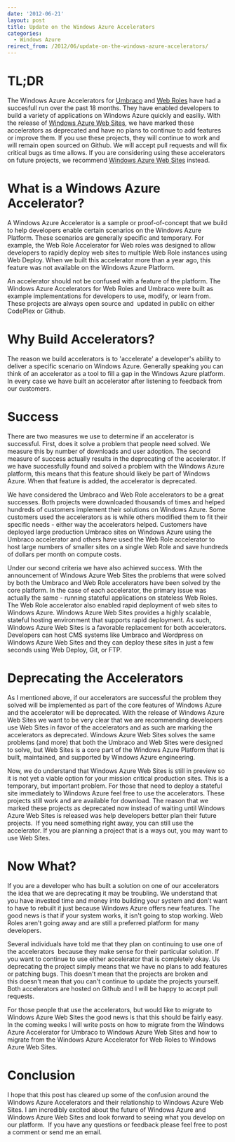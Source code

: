 ```yaml
---
date: '2012-06-21'
layout: post
title: Update on the Windows Azure Accelerators
categories:
  - Windows Azure
reirect_from: /2012/06/update-on-the-windows-azure-accelerators/
---
```


# TL;DR
The Windows Azure Accelerators for [Umbraco](https://github.com/microsoft-dpe/wa-accelerator-umbraco) and [Web Roles](https://github.com/microsoft-dpe/wa-accelerator-webroles) have had a succesfull run over the past 18 months. They have enabled developers to build a variety of applications on Windows Azure quickly and easiliy. With the release of [Windows Azure Web Sites](https://www.windowsazure.com/en-us/home/scenarios/web-sites/), we have marked these accelerators as deprecated and have no plans to continue to add features or improve them. If you use these projects, they will continue to work and will remain open sourced on Github. We will accept pull requests and will fix critical bugs as time allows. If you are considering using these accelerators on future projects, we recommend [Windows Azure Web Sites](https://www.windowsazure.com/en-us/home/scenarios/web-sites/) instead.

# What is a Windows Azure Accelerator?
A Windows Azure Accelerator is a sample or proof-of-concept that we build to help developers enable certain scenarios on the Windows Azure Platform. These scenarios are generally specific and temporary. For example, the Web Role Accelerator for Web roles was designed to allow developers to rapidly deploy web sites to multiple Web Role instances using Web Deploy. When we built this accelerator more than a year ago, this feature was not available on the Windows Azure Platform.

An accelerator should not be confused with a feature of the platform. The Windows Azure Accelerators for Web Roles and Umbraco were built as example implementations for developers to use, modify, or learn from. These projects are always open source and  updated in public on either CodePlex or Github.

# Why Build Accelerators?
The reason we build accelerators is to 'accelerate' a developer's ability to deliver a specific scenario on Windows Azure. Generally speaking you can think of an accelerator as a tool to fill a gap in the Windows Azure platform. In every case we have built an accelerator after listening to feedback from our customers.

# Success
There are two measures we use to determine if an accelerator is successful. First, does it solve a problem that people need solved. We measure this by number of downloads and user adoption. The second measure of success actually results in the deprecating of the accelerator. If we have successfully found and solved a problem with the Windows Azure platform, this means that this feature should likely be part of Windows Azure. When that feature is added, the accelerator is deprecated.

We have considered the Umbraco and Web Role accelerators to be a great successes. Both projects were downloaded thousands of times and helped hundreds of customers implement their solutions on Windows Azure. Some customers used the accelerators as is while others modified them to fit their specific needs - either way the accelerators helped. Customers have deployed large production Umbraco sites on Windows Azure using the Umbraco accelerator and others have used the Web Role accelerator to host large numbers of smaller sites on a single Web Role and save hundreds of dollars per month on compute costs.

Under our second criteria we have also achieved success. With the announcement of Windows Azure Web Sites the problems that were solved by both the Umbraco and Web Role accelerators have been solved by the core platform. In the case of each accelerator, the primary issue was actually the same - running stateful applications on stateless Web Roles. The Web Role accelerator also enabled rapid deployment of web sites to Windows Azure. Windows Azure Web Sites provides a highly scalable, stateful hosting environment that supports rapid deployment. As such, Windows Azure Web Sites is a favorable replacement for both accelerators. Developers can host CMS systems like Umbraco and Wordpress on Windows Azure Web Sites and they can deploy these sites in just a few seconds using Web Deploy, Git, or FTP.

# Deprecating the Accelerators
As I mentioned above, if our accelerators are successful the problem they solved will be implemented as part of the core features of Windows Azure and the accelerator will be deprecated. With the release of Windows Azure Web Sites we want to be very clear that we are recommending developers use Web Sites in favor of the accelerators and as such are marking the accelerators as deprecated. Windows Azure Web Sites solves the same problems (and more) that both the Umbraco and Web Sites were designed to solve, but Web Sites is a core part of the Windows Azure Platform that is built, maintained, and supported by Windows Azure engineering.

Now, we do understand that Windows Azure Web Sites is still in preview so it is not yet a viable option for your mission critical production sites. This is a temporary, but important problem. For those that need to deploy a stateful site immediately to Windows Azure feel free to use the accelerators. These projects still work and are available for download. The reason that we marked these projects as deprecated now instead of waiting until Windows Azure Web Sites is released was help developers better plan their future projects.  If you need something right away, you can still use the accelerator. If you are planning a project that is a ways out, you may want to use Web Sites.

# Now What?
If you are a developer who has built a solution on one of our accelerators the idea that we are deprecating it may be troubling. We understand that you have invested time and money into building your system and don't want to have to rebuilt it just because Windows Azure offers new features. The good news is that if your system works, it isn't going to stop working. Web Roles aren't going away and are still a preferred platform for many developers.

Several individuals have told me that they plan on continuing to use one of the accelerators  because they make sense for their particular solution. If you want to continue to use either accelerator that is completely okay. Us deprecating the project simply means that we have no plans to add features or patching bugs. This doesn't mean that the projects are broken and this doesn't mean that you can't continue to update the projects yourself. Both accelerators are hosted on Github and I will be happy to accept pull requests.

For those people that use the accelerators, but would like to migrate to Windows Azure Web Sites the good news is that this should be fairly easy. In the coming weeks I will write posts on how to migrate from the Windows Azure Accelerator for Umbraco to Windows Azure Web Sites and how to migrate from the Windows Azure Accelerator for Web Roles to Windows Azure Web Sites.

# Conclusion
I hope that this post has cleared up some of the confusion around the Windows Azure Accelerators and their relationship to Windows Azure Web Sites. I am incredibly excited about the future of Windows Azure and Windows Azure Web Sites and look forward to seeing what you develop on our platform.  If you have any questions or feedback please feel free to post a comment or send me an email.

